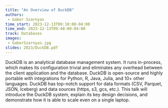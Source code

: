 ```yaml
---
title: "An Overview of DuckDB"
authors:
 - Gabor Szarnyas
time_start: 2023-12-13T09:10:00-04:00
time_end: 2023-12-13T09:40:00-04:00
track: Databases
images:
 - GaborSzarnyas.jpg
slides: 2023/DuckDB.pdf 
---
```


DuckDB is an analytical database management system. It runs in-process, which makes its configuration trivial and eliminates any overhead between the client application and the database. DuckDB is open-source and highly portable with integrations for Python, R, Java, Julia, and 10+ other languages. DuckDB has top-notch support for data formats (CSV, Parquet, JSON, Iceberg) and data sources (https, s3, gcs, etc.). This talk will introduce the DuckDB system, explain its key design decisions, and demonstrate how it is able to scale even on a single laptop.